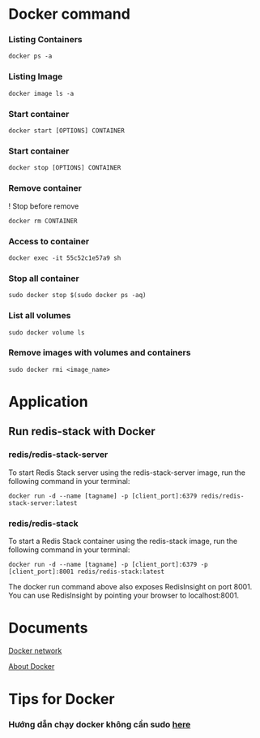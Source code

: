 # Docker command

### Listing Containers

```
docker ps -a
```

### Listing Image
```
docker image ls -a
```

### Start container

```
docker start [OPTIONS] CONTAINER
```

### Start container

```
docker stop [OPTIONS] CONTAINER
```

### Remove container
! Stop before remove
```
docker rm CONTAINER
```


### Access to container

```
docker exec -it 55c52c1e57a9 sh
```

### Stop all container

```
sudo docker stop $(sudo docker ps -aq)
```

### List all volumes
```
sudo docker volume ls
```
### Remove images with volumes and containers

```
sudo docker rmi <image_name>
```

# Application


## Run redis-stack with Docker

### redis/redis-stack-server
To start Redis Stack server using the redis-stack-server image, run the following command in your terminal:

```
docker run -d --name [tagname] -p [client_port]:6379 redis/redis-stack-server:latest
```
### redis/redis-stack
To start a Redis Stack container using the redis-stack image, run the following command in your terminal:

```
docker run -d --name [tagname] -p [client_port]:6379 -p [client_port]:8001 redis/redis-stack:latest
```
The docker run command above also exposes RedisInsight on port 8001. You can use RedisInsight by pointing your browser to localhost:8001.

# Documents

[Docker network](https://viblo.asia/p/tim-hieu-va-lam-viec-voi-docker-container-networks-p1-XqakEmmbkWK)

[About Docker](https://blog.cloud365.vn/container/tim-hieu-docker-phan-1/)


# Tips for Docker

### Hướng dẫn chạy docker không cần sudo [here](https://docs.docker.com/engine/install/linux-postinstall/#configure-default-logging-driver)

